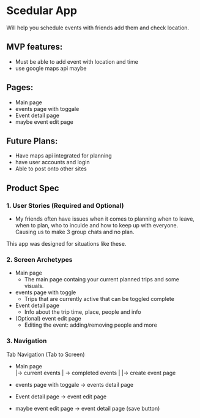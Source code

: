 <h1>
    Scedular App
</h1>

Will help you schedule events with friends add them and check location.





<h2>
  MVP features:  
</h2>

- Must be able to add event with location and time
- use google maps api maybe
<h2>
    Pages:
</h2>
 
- Main page
- events page with toggale
- Event detail page
- maybe event edit page


<h2>
    Future Plans:
    
</h2>

- Have maps api integrated for planning
- have user accounts and login
- Able to post onto other sites

<h2>
    Product Spec
</h2>

 <h3>
    1. User Stories (Required and Optional)
</h3>

- My friends often have issues when it comes to planning when to leave, when to plan, who to inculde and how to keep up with everyone. Causing us to make 3 group chats and no plan. 

This app was designed for situations like these.

<h3>
    2. Screen Archetypes
</h3>

- Main page
    - The main page containg your current planned trips and some visuals.
- events page with toggle
    - Trips that are currently active that can be toggled complete
- Event detail page
    - Info about the trip time, place, people and info
- (Optional) event edit page
    - Editing the event: adding/removing people and more

<h3>
    3. Navigation
</h3>
Tab Navigation (Tab to Screen)

- Main page  
            |-> current events
            | -> completed events  |
            |-> create event page
            
- events page with toggale -> events detail page
- Event detail page -> event edit page

- maybe event edit page -> event detail page (save button)



